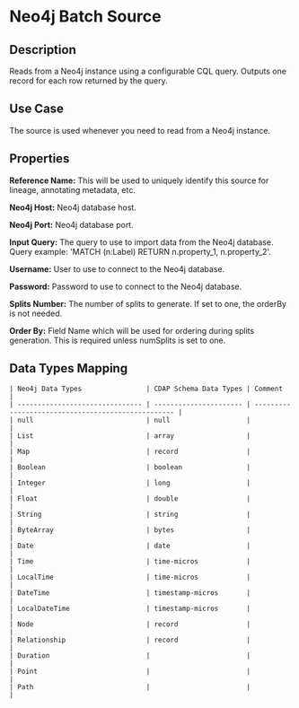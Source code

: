 # Neo4j Batch Source


Description
-----------
Reads from a Neo4j instance using a configurable CQL query.
Outputs one record for each row returned by the query.


Use Case
--------
The source is used whenever you need to read from a Neo4j instance.


Properties
----------
**Reference Name:** This will be used to uniquely identify this source for lineage, annotating metadata, etc.

**Neo4j Host:** Neo4j database host.

**Neo4j Port:** Neo4j database port.

**Input Query:** The query to use to import data from the Neo4j database. 
Query example: 'MATCH (n:Label) RETURN n.property_1, n.property_2'.

**Username:** User to use to connect to the Neo4j database.

**Password:** Password to use to connect to the Neo4j database.

**Splits Number:** The number of splits to generate. If set to one, the orderBy is not needed.

**Order By:** Field Name which will be used for ordering during splits generation. This is required unless numSplits 
is set to one.


Data Types Mapping
----------

    | Neo4j Data Types                | CDAP Schema Data Types | Comment                                            |
    | ------------------------------- | ---------------------- | -------------------------------------------------- |
    | null                            | null                   |                                                    |
    | List                            | array                  |                                                    |
    | Map                             | record                 |                                                    |
    | Boolean                         | boolean                |                                                    |
    | Integer                         | long                   |                                                    |
    | Float                           | double                 |                                                    |
    | String                          | string                 |                                                    |
    | ByteArray                       | bytes                  |                                                    |
    | Date                            | date                   |                                                    |
    | Time                            | time-micros            |                                                    |
    | LocalTime                       | time-micros            |                                                    |
    | DateTime                        | timestamp-micros       |                                                    |
    | LocalDateTime                   | timestamp-micros       |                                                    |
    | Node                            | record                 |                                                    |
    | Relationship                    | record                 |                                                    |
    | Duration                        |                        |                                                    |
    | Point                           |                        |                                                    |
    | Path                            |                        |                                                    |
   